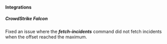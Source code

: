 
#### Integrations

##### CrowdStrike Falcon

Fixed an issue where the ***fetch-incidents*** command did not fetch incidents when the offset reached the maximum.
